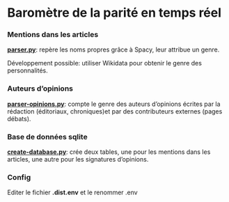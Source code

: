 # Baromètre de la parité en temps réel

### Mentions dans les articles
**[parser.py](parser.py)**: repère les noms propres grâce à Spacy, leur attribue un genre.

Développement possible: utiliser Wikidata pour obtenir le genre des personnalités.

### Auteurs d’opinions
**[parser-opinions.py](parser-opinions.py)**: compte le genre des auteurs d’opinions écrites par la rédaction (éditoriaux, chroniques)et par des contributeurs externes (pages débats).

### Base de données sqlite

**[create-database.py](create-database.py)**: crée deux tables, une pour les mentions dans les articles, une autre pour les signatures d’opinions.

### Config

Editer le fichier **.dist.env** et le renommer .env

